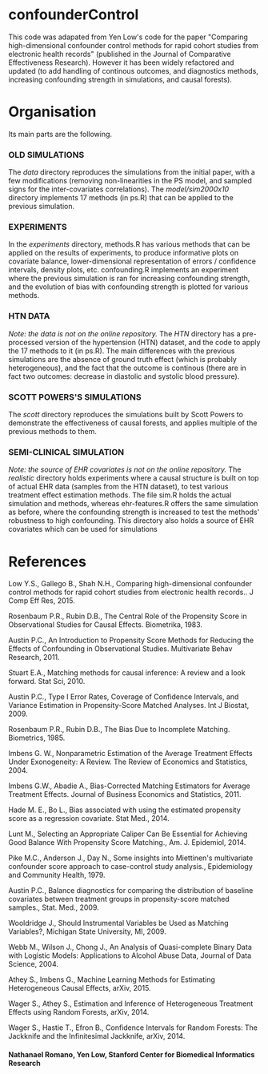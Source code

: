 # confounderControl
This code was adapated from Yen Low's code for the paper "Comparing high-dimensional confounder control methods for rapid cohort studies from electronic health records" (published in the Journal of Comparative Effectiveness Research).
However it has been widely refactored and updated (to add handling of continous outcomes, and diagnostics methods, increasing confounding strength in simulations, and causal forests). 

# Organisation
Its main parts are the following.

### OLD SIMULATIONS
The *data* directory reproduces the simulations from the initial paper, with a few modifications (removing non-linearities in the PS model, and sampled signs for the inter-covariates correlations). The *model/sim2000x10* directory implements 17 methods (in ps.R) that can be applied to the previous simulation.

### EXPERIMENTS
In the *experiments* directory, methods.R has various methods that can be applied on the results of experiments, to produce informative plots on covariate balance, lower-dimensional representation of errors / confidence intervals, density plots, etc.
confounding.R implements an experiment where the previous simulation is ran for increasing confounding strength, and the evolution of bias with confounding strength is plotted for various methods.

### HTN DATA
*Note: the data is not on the online repository.*
The *HTN* directory has a pre-processed version of the hypertension (HTN) dataset, and the code to apply the 17 methods to it (in ps.R). The main differences with the previous simulations are the absence of ground truth effect (which is probably heterogeneous), and the fact that the outcome is continous (there are in fact two outcomes: decrease in diastolic and systolic blood pressure).

### SCOTT POWERS'S SIMULATIONS
The *scott* directory reproduces the simulations built by Scott Powers to demonstrate the effectiveness of causal forests, and applies multiple of the previous methods to them.

### SEMI-CLINICAL SIMULATION
*Note: the source of EHR covariates is not on the online repository.*
The *realistic* directory holds experiments where a causal structure is built on top of actual EHR data (samples from the HTN dataset), to test various treatment effect estimation methods. 
The file sim.R holds the actual simulation and methods, whereas ehr-features.R offers the same simulation as before, where the confounding strength is increased to test the methods' robustness to high confounding. This directory also holds a source of EHR covariates which can be used for simulations

# References
Low Y.S., Gallego B., Shah N.H., Comparing high-dimensional confounder control methods for rapid cohort studies from electronic health records.. J Comp Eff Res, 2015.

Rosenbaum P.R., Rubin D.B., The Central Role of the Propensity Score in Observational Studies for Causal Effects. Biometrika, 1983.

Austin P.C., An Introduction to Propensity Score Methods for Reducing the Effects of Confounding in Observational Studies. Multivariate Behav Research, 2011.

Stuart E.A., Matching methods for causal inference: A review and a look forward. Stat Sci, 2010.

Austin P.C., Type I Error Rates, Coverage of Confidence Intervals, and Variance Estimation in Propensity-Score Matched Analyses. Int J Biostat, 2009.

Rosenbaum P.R., Rubin D.B., The Bias Due to Incomplete Matching. Biometrics, 1985.

Imbens G. W., Nonparametric Estimation of the Average Treatment Effects Under Exonogeneity: A Review. The Review of Economics and Statistics, 2004.

Imbens G.W., Abadie A., Bias-Corrected Matching Estimators for Average Treatment Effects. Journal of Business Economics and Statistics, 2011.

Hade M. E., Bo L., Bias associated with using the estimated propensity score as a regression covariate. Stat Med., 2014.

Lunt M., Selecting an Appropriate Caliper Can Be Essential for Achieving Good Balance With Propensity Score Matching., Am. J. Epidemiol, 2014.

Pike M.C., Anderson J., Day N., Some insights into Miettinen's multivariate confounder score approach to case-control study analysis., Epidemiology and Community Health, 1979.

Austin P.C., Balance diagnostics for comparing the distribution of baseline covariates between treatment groups in propensity-score matched samples., Stat. Med., 2009.

Wooldridge J., Should Instrumental Variables be Used as Matching Variables?, Michigan State University, MI, 2009.

Webb M., Wilson J., Chong J., An Analysis of Quasi-complete Binary Data with Logistic Models:  Applications to Alcohol Abuse Data, Journal of Data Science, 2004.

Athey S., Imbens G., Machine Learning Methods for Estimating Heterogeneous Causal Effects, arXiv, 2015.

Wager S., Athey S., Estimation and Inference of Heterogeneous Treatment Effects using Random Forests, arXiv, 2014.

Wager S., Hastie T., Efron B.,  Confidence Intervals for Random Forests: The Jackknife and the Infinitesimal Jackknife, arXiv, 2014.

#### Nathanael Romano, Yen Low, Stanford Center for Biomedical Informatics Research

